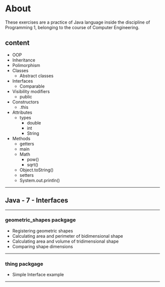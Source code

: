 # About

These exercises are a practice of Java language inside the discipline of Programming 1, belonging to the course of Computer Engineering.

## content

- OOP
- Inheritance
- Polimorphism
- Classes
  - Abstract classes
- Interfaces
  - Comparable
- Visibility modifiers
  - public
- Constructors
  - .this
- Attributes
  - types
    - double
    - int
    - String
- Methods
  - getters
  - main
  - Math
    - pow()
    - sqrt()
  - Object.toString()
  - setters
  - System.out.println()

---

## Java  - 7 - Interfaces

---

### geometric_shapes packgage

- Registering geometric shapes
- Calculating area and perimeter of bidimensional shape
- Calculating area and volume of tridimensional shape
- Comparing shape dimensions

---

### thing packgage

- Simple Interface example

---
